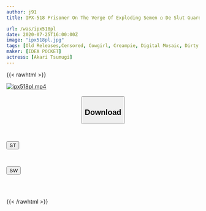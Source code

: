 ```yaml
---
author: j91
title: IPX-518 Prisoner On The Verge Of Exploding Semen ○ De Slut Guard Who Squeezes Po, Flirting A De S Man And Insulting With A Dirty Word! ! Akari Tsumugi

url: /was/ipx518pl
date: 2020-07-25T16:00:00Z
image: "ipx518pl.jpg"
tags: [Old Releases,Censored, Cowgirl, Creampie, Digital Mosaic, Dirty Words, Slut, Solowork]
maker: [IDEA POCKET]
actress: [Akari Tsumugi]
---
```



{{< rawhtml >}}

<div class="video" data-videoid="BBWg7wa7p3fypZv">
    <a href="javascript:;">
        <img src="/was/ipx518pl/ipx518pl.jpg" width="WIDTH" height="HEIGHT" alt="ipx518pl.mp4" loading="lazy">
    </a>
</div>

<script type="text/javascript" src="https://j91.asia/asset/on-demand-st.js"></script>

<br>
  <link rel="stylesheet" href="https://j91.asia/asset/bs5.css">
  
  <center>
  <button class="btn btn-primary" type="button" data-bs-toggle="collapse" data-bs-target=".multi-collapse" aria-expanded="false" aria-controls="multiCollapseExample1 multiCollapseExample2"><h2>Download</h2></button></center>
</p>
<div class="row">
  <div class="col">
    <div class="collapse multi-collapse" id="multiCollapseExample1">
      <div class="card card-body">
	      	      <br>
<div class="buttons">  
<p><a href="https://streamtape.to/v/BBWg7wa7p3fypZv" target="_blank"><button class="btn-hover color-3"><i class="fa fa-download"></i> ST</button></a></p></div>
    </div>
  </div>
</div>
  <div class="col">
    <div class="collapse multi-collapse" id="multiCollapseExample2">
      <div class="card card-body">
	      <br>
<div class="buttons">
<p><a href="https://cdnwish.com/pq46yulsrgm0" target="_blank"><button class="btn-hover color-2"><i class="fa fa-download"></i> SW</button></a></p></div>
<br><br>
      </div>
    </div>
  </div>
</div>

{{< /rawhtml >}}